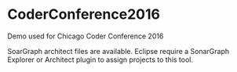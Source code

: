 # CoderConference2016
Demo used for Chicago Coder Conference 2016

SoarGraph architect files are available.
Eclipse require a SonarGraph Explorer or Architect plugin to assign projects to this tool.
